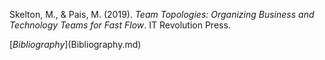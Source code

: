 Skelton, M., & Pais, M. (2019). _Team Topologies: Organizing Business and Technology Teams for Fast Flow_. IT Revolution Press.

[$Bibliography]($Bibliography.md)

